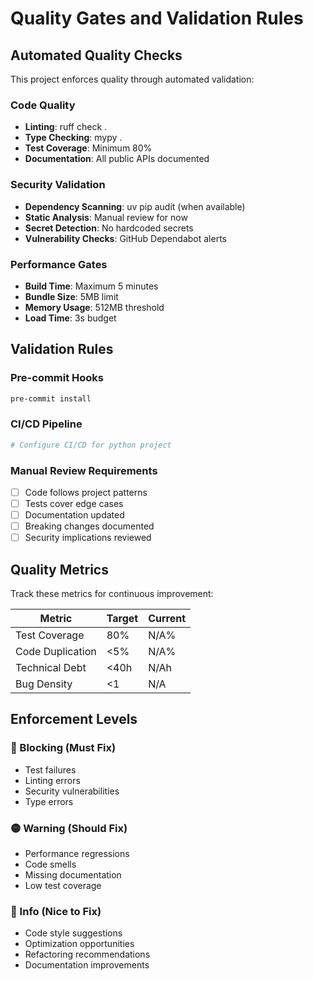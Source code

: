# Quality Gates and Validation Rules

## Automated Quality Checks

This project enforces quality through automated validation:

### Code Quality
- **Linting**: ruff check .
- **Type Checking**: mypy .
- **Test Coverage**: Minimum 80%
- **Documentation**: All public APIs documented

### Security Validation
- **Dependency Scanning**: uv pip audit (when available)
- **Static Analysis**: Manual review for now
- **Secret Detection**: No hardcoded secrets
- **Vulnerability Checks**: GitHub Dependabot alerts

### Performance Gates
- **Build Time**: Maximum 5 minutes
- **Bundle Size**: 5MB limit
- **Memory Usage**: 512MB threshold
- **Load Time**: 3s budget

## Validation Rules

### Pre-commit Hooks
```bash
pre-commit install
```

### CI/CD Pipeline
```yaml
# Configure CI/CD for python project
```

### Manual Review Requirements
- [ ] Code follows project patterns
- [ ] Tests cover edge cases
- [ ] Documentation updated
- [ ] Breaking changes documented
- [ ] Security implications reviewed

## Quality Metrics

Track these metrics for continuous improvement:

| Metric | Target | Current |
|--------|--------|---------|
| Test Coverage | 80% | N/A% |
| Code Duplication | <5% | N/A% |
| Technical Debt | <40h | N/Ah |
| Bug Density | <1 | N/A |

## Enforcement Levels

### 🔴 Blocking (Must Fix)
- Test failures
- Linting errors
- Security vulnerabilities
- Type errors

### 🟡 Warning (Should Fix)
- Performance regressions
- Code smells
- Missing documentation
- Low test coverage

### 🔵 Info (Nice to Fix)
- Code style suggestions
- Optimization opportunities
- Refactoring recommendations
- Documentation improvements